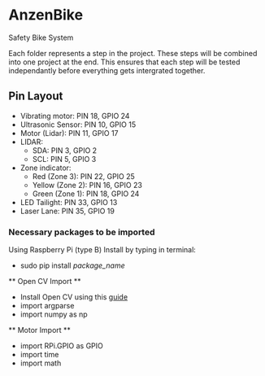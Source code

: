 # AnzenBike
Safety Bike System

Each folder represents a step in the project. 
These steps will be combined into one project at the end. 
This ensures that each step will be tested independantly before everything gets intergrated together.

## Pin Layout
- Vibrating motor: PIN 18, GPIO 24
- Ultrasonic Sensor: PIN 10, GPIO 15
- Motor (Lidar): PIN 11, GPIO 17
- LIDAR:
  * SDA: PIN 3, GPIO 2
  * SCL: PIN 5, GPIO 3
- Zone indicator:
  * Red (Zone 3):			PIN 22, GPIO 25 
  * Yellow (Zone 2):		PIN 16, GPIO 23
  * Green (Zone 1):			PIN 18, GPIO 24
- LED Tailight: 		  PIN  33, GPIO 13
- Laser Lane: 			  PIN  35, GPIO 19

### Necessary packages to be imported
Using Raspberry Pi (type B)
Install by typing in terminal: 
- sudo pip install *package_name*

** Open CV Import **
- Install Open CV using this [guide](http://www.pyimagesearch.com/2015/02/23/install-opencv-and-python-on-your-raspberry-pi-2-and-b/)
- import argparse
- import numpy as np

** Motor Import **
- import RPi.GPIO as GPIO
- import time
- import math
